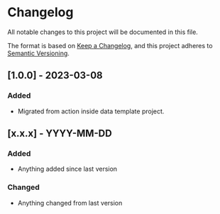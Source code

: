 # Changelog

All notable changes to this project will be documented in this file.

The format is based on [Keep a Changelog](https://keepachangelog.com/en/1.0.0/),
and this project adheres to [Semantic Versioning](https://semver.org/spec/v2.0.0.html).

[comment]: # (Template for updates)
## [1.0.0] - 2023-03-08
### Added
- Migrated from action inside data template project.

## [x.x.x] - YYYY-MM-DD
### Added
- Anything added since last version
### Changed
- Anything changed from last version